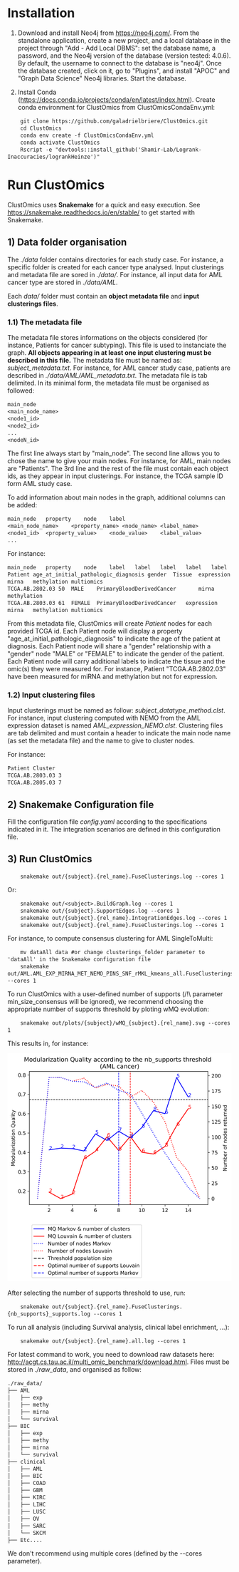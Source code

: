 # Installation

1) Download and install Neo4j from https://neo4j.com/.
From the standalone application, create a new project, and a local database  in the project through "Add - Add Local DBMS": set the database name, a password, and the Neo4j version of the database (version tested: 4.0.6). By default, the username to connect to the database is "neo4j". Once the database created, click on it, go to "Plugins", and install "APOC" and "Graph Data Science" Neo4j libraries. Start the database.

2) Install Conda (https://docs.conda.io/projects/conda/en/latest/index.html). Create conda environment for ClustOmics from ClustOmicsCondaEnv.yml:

```
	git clone https://github.com/galadrielbriere/ClustOmics.git
	cd ClustOmics
	conda env create -f ClustOmicsCondaEnv.yml
	conda activate ClustOmics
	Rscript -e "devtools::install_github('Shamir-Lab/Logrank-Inaccuracies/logrankHeinze')"
```

# Run ClustOmics
ClustOmics uses **Snakemake** for a quick and easy execution. See https://snakemake.readthedocs.io/en/stable/ to get started with Snakemake.

## 1) Data folder organisation
The _./data_ folder contains directories for each study case. For instance, a specific folder is created for each cancer type analysed. Input clusterings and metadata file are sored in <i>./data/<subject></i>. For instance, all input data for AML cancer type are stored in <i>./data/AML</i>.

Each <i>data/<subject></i> folder must contain an **object metadata file** and **input clusterings files**.

### 1.1) The metadata file
The metadata file stores informations on the objects considered (for instance, Patients for cancer subtyping). This file is used to instanciate the graph. **All objects appearing in at least one input clustering must be described in this file.**
The metadata file must be named as: <i>subject_metadata.txt</i>. For instance, for AML cancer study case, patients are described in <i>./data/AML/AML_metadata.txt</i>.
The metadata file is tab delimited.
In its minimal form, the metadata file must be organised as followed:

```
main_node
<main_node_name>
<node1_id>
<node2_id>
...
<nodeN_id>
```

The first line always start by "main_node". The second line allows you to chose the name to give your main nodes. For instance, for AML, main nodes are "Patients". The 3rd line and the rest of the file must contain each object ids, as they appear in input clusterings. For instance, the TCGA sample ID form AML study case.

To add information about main nodes in the graph, additional columns can be added:

```
main_node	property	node	label
<main_node_name>	<property_name>	<node_name>	<label_name>
<node1_id>	<property_value>	<node_value>	<label_value>
...
```

For instance:

```
main_node	property	node	label	label	label	label	label
Patient	age_at_initial_pathologic_diagnosis	gender	Tissue	expression	mirna	methylation	multiomics
TCGA.AB.2802.03	50	MALE	PrimaryBloodDerivedCancer 		mirna	methylation
TCGA.AB.2803.03	61	FEMALE	PrimaryBloodDerivedCancer 	expression	mirna	methylation	multiomics
```

From this metadata file, ClustOmics will create _Patient_ nodes for each provided TCGA id. Each Patient node will display a property "age_at_initial_pathologic_diagnosis" to indicate the age of the patient at diagnosis. Each Patient node will share a "gender" relationship with a "gender" node "MALE" or "FEMALE" to indicate the gender of the patient. Each Patient node will carry additional labels to indicate the tissue and the omic(s) they were measured for. For instance, Patient "TCGA.AB.2802.03" have been measured for miRNA and methylation but not for expression.

### 1.2) Input clustering files
Input clusterings must be named as follow: <i>subject_datatype_method.clst</i>. For instance, input clustering computed with NEMO from the AML expression dataset is named <i>AML_expression_NEMO.clst</i>.
Clustering files are tab delimited and must contain a header to indicate the main node name (as set the metadata file) and the name to give to cluster nodes.

For instance:
```
Patient	Cluster
TCGA.AB.2803.03	3
TCGA.AB.2805.03	7
```

## 2) Snakemake Configuration file
Fill the configuration file <i>config.yaml</i> according to the specifications indicated in it. The integration scenarios are defined in this configuration file.

## 3) Run ClustOmics
```
	snakemake out/{subject}.{rel_name}.FuseClusterings.log --cores 1
```
Or:
```
	snakemake out/<subject>.BuildGraph.log --cores 1
	snakemake out/{subject}.SupportEdges.log --cores 1
	snakemake out/{subject}.{rel_name}.IntegrationEdges.log --cores 1
	snakemake out/{subject}.{rel_name}.FuseClusterings.log --cores 1
```

For instance, to compute consensus clustering for AML SingleToMulti:
```
	mv dataAll data #or change clusterings_folder parameter to 'dataAll' in the Snakemake configuration file
	snakemake out/AML.AML_EXP_MIRNA_MET_NEMO_PINS_SNF_rMKL_kmeans_all.FuseClusterings.log --cores 1
```

To run ClustOmics with a user-defined number of supports (/!\ parameter min_size_consensus will be ignored),
we recommend choosing the appropriate number of supports threshold by ploting wMQ evolution:

```
	snakemake out/plots/{subject}/wMQ_{subject}.{rel_name}.svg --cores 1
```

This results in, for instance:

![alt tag](https://raw.githubusercontent.com/galadrielbriere/ClustOmics/bf89187112d0ff7662e27623ae8ae4d6ef39bcae/outAll/plots/AML/wMQ_AML.AML_EXP_MIRNA_MET_NEMO_PINS_SNF_rMKL_kmeans_all.svg)

After selecting the number of supports threshold to use, run:
```
	snakemake out/{subject}.{rel_name}.FuseClusterings.{nb_supports}_supports.log --cores 1
```

To run all analysis (including Survival analysis, clinical label enrichment, ...):
```
	snakemake out/{subject}.{rel_name}.all.log --cores 1
```

For latest command to work, you need to download raw datasets here: http://acgt.cs.tau.ac.il/multi_omic_benchmark/download.html. Files must be stored in <i>./raw_data</i>, and organised as follow:
```
./raw_data/
├── AML
│   ├── exp
│   ├── methy
│   ├── mirna
│   └── survival
├── BIC
│   ├── exp
│   ├── methy
│   ├── mirna
│   └── survival
├── clinical
│   ├── AML
│   ├── BIC
│   ├── COAD
│   ├── GBM
│   ├── KIRC
│   ├── LIHC
│   ├── LUSC
│   ├── OV
│   ├── SARC
│   └── SKCM
├── Etc....

```

We don't recommend using multiple cores (defined by the --cores parameter).
